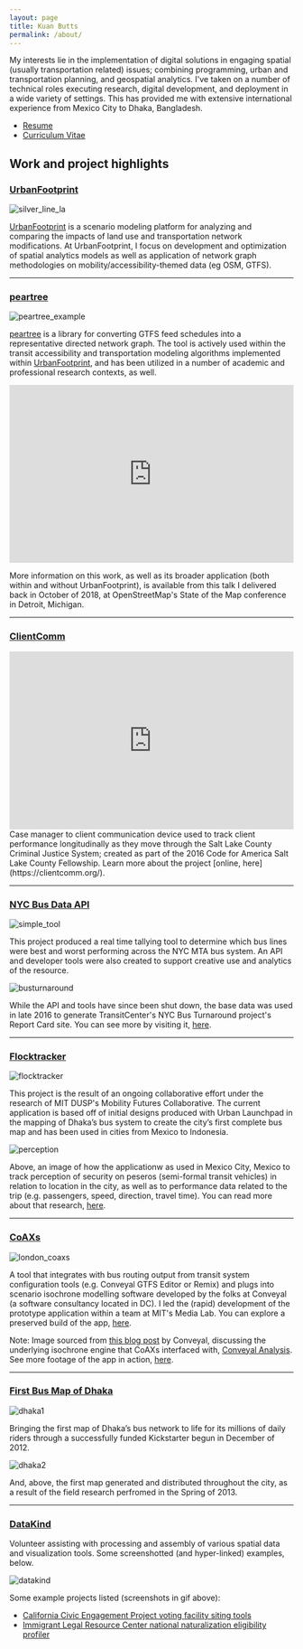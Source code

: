 ```yaml
---
layout: page
title: Kuan Butts
permalink: /about/
---
```


My interests lie in the implementation of digital solutions in engaging spatial (usually transportation related) issues; combining programming, urban and transportation planning, and geospatial analytics. I've taken on a number of technical roles executing research, digital development, and deployment in a wide variety of settings. This has provided me with extensive international experience from Mexico City to Dhaka, Bangladesh.

- [Resume](https://github.com/kuanb/kuanb.github.io/raw/master/resume.pdf)
- [Curriculum Vitae](https://www.dropbox.com/s/il5ikj8j031pfcj/CV.pdf?dl=1)

## Work and project highlights

### [UrbanFootprint](https://urbanfootprint.com/)
![silver_line_la](/images/about/silver_line_la.png)

[UrbanFootprint](https://urbanfootprint.com/) is a scenario modeling platform for analyzing and comparing the impacts of land use and transportation network modifications. At UrbanFootprint, I focus on development and optimization of spatial analytics models as well as application of network graph methodologies on mobility/accessibility-themed data (eg OSM, GTFS).

<hr>

### [peartree](https://github.com/kuanb/peartree)
![peartree_example](/images/about/peartree_example.png)

[peartree](https://github.com/kuanb/peartree) is a library for converting GTFS feed schedules into a representative directed network graph. The tool is actively used within the transit accessibility and transportation modeling algorithms implemented within [UrbanFootprint](http://urbanfootprint.com), and has been utilized in a number of academic and professional research contexts, as well.

<iframe width="100%" max-width="768" height="315" src="https://www.youtube.com/embed/dqIuFIbtmVY?rel=0&amp;controls=0&amp;showinfo=0" frameborder="0" gesture="media" allow="encrypted-media" allowfullscreen></iframe>

More information on this work, as well as its broader application (both within and without UrbanFootprint), is available from this talk I delivered back in October of 2018, at OpenStreetMap's State of the Map conference in Detroit, Michigan.

<hr>

### [ClientComm](http://clientcomm.org/)
<iframe width="100%" max-width="768" height="315" src="https://www.youtube.com/embed/kfUf6WeVJ7E?rel=0&amp;controls=0&amp;showinfo=0" frameborder="0" gesture="media" allow="encrypted-media" allowfullscreen></iframe>
Case manager to client communication device used to track client performance longitudinally as they move through the Salt Lake County Criminal Justice System; created as part of the 2016 Code for America Salt Lake County Fellowship. Learn more about the project [online, here](https://clientcomm.org/).

<hr>

### [NYC Bus Data API](https://github.com/Bus-Data-NYC)
![simple_tool](/images/about/simple_tool.gif)

This project produced a real time tallying tool to determine which bus lines were best and worst performing across the NYC MTA bus system. An API and developer tools were also created to support creative use and analytics of the resource.

![busturnaround](/images/about/busturnaround.png)

While the API and tools have since been shut down, the base data was used in late 2016 to generate TransitCenter's NYC Bus Turnaround project's Report Card site. You can see more by visiting it, [here](http://busturnaround.nyc/).

<hr>

### [Flocktracker](http://www.flocktracker.org/)
![flocktracker](/images/about/flocktracker.png)

This project is the result of an ongoing collaborative effort under the research of MIT DUSP's Mobility Futures Collaborative. The current application is based off of initial designs produced with Urban Launchpad in the mapping of Dhaka’s bus system to create the city’s first complete bus map and has been used in cities from Mexico to Indonesia.

![perception](/images/about/perception.png)

Above, an image of how the applicationw as used in Mexico City, Mexico to track perception of security on peseros (semi-formal transit vehicles) in relation to location in the city, as well as to performance data related to the trip (e.g. passengers, speed, direction, travel time). You can read more about that research, [here](http://cargocollective.com/kuanbutts/Spatiotemporal-CETRAM-Analysis).

<hr>

### [CoAXs](http://coaxs.scripts.mit.edu/home/)
![london_coaxs](/images/about/london_coaxs.gif)

A tool that integrates with bus routing output from transit system configuration tools (e.g. Conveyal GTFS Editor or Remix) and plugs into scenario isochrone modelling software developed by the folks at Conveyal (a software consultancy located in DC). I led the (rapid) development of the prototype application within a team at MIT's Media Lab. You can explore a preserved build of the app, [here](http://coaxs-boston.herokuapp.com/#/maps).

Note: Image sourced from [this blog post](https://blog.conveyal.com/shaping-conversations-about-transit-with-interactive-isochrone-mapping-1d6530d6a8a4) by Conveyal, discussing the underlying isochrone engine that CoAXs interfaced with, [Conveyal Analysis](https://www.conveyal.com/analysis/). See more footage of the app in action, [here](https://www.youtube.com/watch?v=H3LJX0QJWI0).

<hr>

### [First Bus Map of Dhaka](https://www.kickstarter.com/projects/urbanlaunchpad/first-bus-map-of-dhaka)
![dhaka1](/images/about/dhaka1.png)

Bringing the first map of Dhaka’s bus network to life for its millions of daily riders through a successfully funded Kickstarter begun in December of 2012.

![dhaka2](/images/about/dhaka2.png)

And, above, the first map generated and distributed throughout the city, as a result of the field research perfromed in the Spring of 2013.

<hr>

### [DataKind](http://www.datakind.org/)
Volunteer assisting with processing and assembly of various spatial data and visualization tools. Some screenshotted (and hyper-linked) examples, below.

![datakind](/images/about/datakind.gif)

Some example projects listed (screenshots in gif above):
- [California Civic Engagement Project voting facility siting tools](http://ccep.ucdavis.edu/vote-center-siting-tool/)
- [Immigrant Legal Resource Center national naturalization eligibility profiler](https://ilrc-demo.herokuapp.com/index.html)
